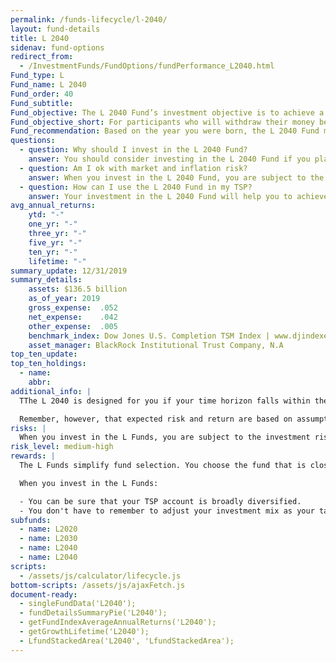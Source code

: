 ```yaml
---
permalink: /funds-lifecycle/l-2040/
layout: fund-details
title: L 2040
sidenav: fund-options
redirect_from:
  - /InvestmentFunds/FundOptions/fundPerformance_L2040.html
Fund_type: L
Fund_name: L 2040
Fund_order: 40
Fund_subtitle:
Fund_objective: The L 2040 Fund’s investment objective is to achieve a high level of growth with a low emphasis on preservation of assets. The Fund's allocation in the G, F, C, S, and I Funds is adjusted quarterly. The L 2040 will roll into the L Income Fund automatically in July 2040 when its allocation becomes the same as the allocation of the L Income Fund.
Fund_objective_short: For participants who will withdraw their money beginning 2038 through 2042.
Fund_recommendation: Based on the year you were born, the L 2040 Fund may be a good choice for you because you could have decades until retirement and can ride out any fluctuations in the market.
questions:
  - question: Why should I invest in the L 2040 Fund?
    answer: You should consider investing in the L 2040 Fund if you plan to withdraw money from your TSP account beginning 2038 through 2042.
  - question: Am I ok with market and inflation risk?
    answer: When you invest in the L 2040 Fund, you are subject to the investment risks associated with the G, F, C, S, and I funds. This means that the L 2040 Fund can have periods of gain and loss, just as the individual TSP funds do.
  - question: How can I use the L 2040 Fund in my TSP?
    answer: Your investment in the L 2040 Fund will help you to achieve the best expected return for the amount of expected risk that is appropriate for your time horizon. The L 2040 Fund makes the investing process easy for you because you do not have to figure out how to diversify your account or how and when to rebalance - it’s done for you.
avg_annual_returns:
    ytd: "-"
    one_yr: "-"
    three_yr: "-"
    five_yr: "-"
    ten_yr: "-"
    lifetime: "-"
summary_update: 12/31/2019
summary_details:
    assets: $136.5 billion
    as_of_year: 2019
    gross_expense:  .052
    net_expense:    .042
    other_expense:  .005
    benchmark_index: Dow Jones U.S. Completion TSM Index | www.djindexes.com
    asset_manager: BlackRock Institutional Trust Company, N.A
top_ten_update:
top_ten_holdings:
  - name:
    abbr:
additional_info: |
  TThe L 2040 is designed for you if your time horizon falls within the 2038 through 2042 range. The asset allocation of this fund is adjusted quarterly, moving to a more conservative mix, gradually approaching that of the L Income Fund. Between quarterly adjustments, the asset allocation of the L 2040 is maintained through daily rebalancing to the fund’s target allocation.

  Remember, however, that expected risk and return are based on assumptions about future economic conditions and investment performance. There is no guaranteed rate of return for any period, either short-term or long-term. For the fund’s historical returns, visit [Share Price History]({{ site.baseurl }}/fund-performance/share-price-history/). Past performance does not guarantee future results.
risks: |
  When you invest in the L Funds, you are subject to the investment risks associated with the G, F, C, S, and I funds. Your account is not guaranteed against loss. The L Funds can have periods of gain and loss, just as the individual TSP funds do.
risk_level: medium-high
rewards: |
  The L Funds simplify fund selection. You choose the fund that is closest to your target date (or, if your target date falls between the target dates that are offered, you can split your account between the two target date funds closest to your time horizon).

  When you invest in the L Funds:

  - You can be sure that your TSP account is broadly diversified.
  - You don't have to remember to adjust your investment mix as your target date approaches - it's done for you.
subfunds:
  - name: L2020
  - name: L2030
  - name: L2040
  - name: L2040
scripts:
  - /assets/js/calculator/lifecycle.js
bottom-scripts: /assets/js/ajaxFetch.js
document-ready:
  - singleFundData('L2040');
  - fundDetailsSummaryPie('L2040');
  - getFundIndexAverageAnnualReturns('L2040');
  - getGrowthLifetime('L2040');
  - LfundStackedArea('L2040', 'LfundStackedArea');
---
```

